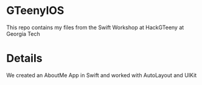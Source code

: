 # GTeenyIOS
This repo contains my files from the Swift Workshop at HackGTeeny at Georgia Tech

# Details
We created an AboutMe App in Swift and worked with AutoLayout and UIKit
